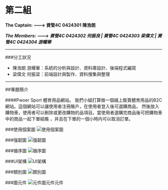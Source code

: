 第二組
======
**The Captain: --->
資管4C 0424301 陳浩朗**

***The Members: --->
資管4C 0424302 何振良 |
資管4C 0424303 梁偉文 |
資管4C 0424304 游耀華***
- - -
###分工狀況
+ 陳浩朗 游耀華：系統的分析與設計、資料庫設計、後端程式編寫
+ 梁偉文 何振梁：前端設計與製作、資料搜集與整理
- - -
##專題簡介

####Pwoer Sport 體育用品網站。
我們小組打算做一個綫上販賣體育用品的B2C網站。這個網站可以讓使用者注冊賬戶，在使用者登入後可選購商品，
然後放入購物車，使用者可以刪除或更改購物的品項目。當使用者選購完商品後可把購物車中的商品一起下單結賬
，并且在下單的一個小時内可以取消訂單。

###使用個案圖
![使用個案圖](https://github.com/fusion-c/oose_0424301/blob/master/user_case.png)

###强韌圖
![强韌圖](https://github.com/fusion-c/oose_0424301/blob/master/Robustness.png)

###循序圖
![循序圖](https://github.com/fusion-c/oose_0424301/blob/master/sequence.png)

###UI架構
![UI架構](https://github.com/fusion-c/oose_0424301/blob/master/%E7%B6%B2%E7%AB%99%E6%9E%B6%E6%A7%8B.png)

###類別圖
![類別圖](https://github.com/fusion-c/oose_0424301/blob/master/class.png)

###圖元件
![元件圖](https://github.com/fusion-c/oose_0424301/blob/master/Component.png)元件元件
